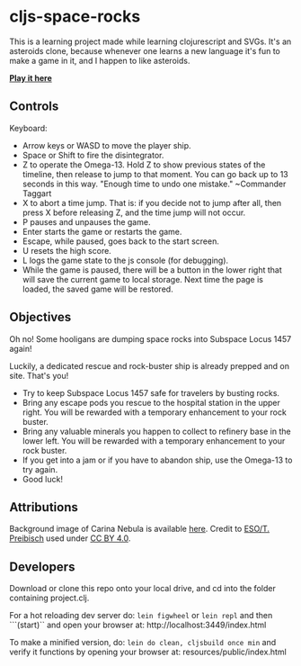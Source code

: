 
# cljs-space-rocks

This is a learning project made while learning clojurescript and SVGs.  It's an asteroids clone, because whenever one learns a new language it's fun to make a game in it, and I happen to like asteroids.

[__Play it here__](http://bobgeis.github.io/cljs-space-rocks)

## Controls

Keyboard:
* Arrow keys or WASD to move the player ship.
* Space or Shift to fire the disintegrator.
* Z to operate the Omega-13.  Hold Z to show previous states of the timeline, then release to jump to that moment.  You can go back up to 13 seconds in this way. "Enough time to undo one mistake." ~Commander Taggart
* X to abort a time jump.  That is: if you decide not to jump after all, then press X before releasing Z, and the time jump will not occur.
* P pauses and unpauses the game.
* Enter starts the game or restarts the game.
* Escape, while paused, goes back to the start screen.
* U resets the high score.
* L logs the game state to the js console (for debugging).
* While the game is paused, there will be a button in the lower right that will save the current game to local storage.  Next time the page is loaded, the saved game will be restored.

## Objectives

Oh no! Some hooligans are dumping space rocks into Subspace Locus 1457 again!

Luckily, a dedicated rescue and rock-buster ship is already prepped and on site.  That's you!

* Try to keep Subspace Locus 1457 safe for travelers by busting rocks.
* Bring any escape pods you rescue to the hospital station in the upper right.  You will be rewarded with a temporary enhancement to your rock buster.
* Bring any valuable minerals you happen to collect to refinery base in the lower left.  You will be rewarded with a temporary enhancement to your rock buster.
* If you get into a jam or if you have to abandon ship, use the Omega-13 to try again.
* Good luck!

## Attributions

Background image of Carina Nebula is available [here](https://commons.wikimedia.org/w/index.php?search=carina+nebula&title=Special:Search&go=Go&uselang=en&searchToken=79al97qlirmupg5bpga22jvj2#/media/File:Carina_Nebula.jpg).  Credit to [ESO/T. Preibisch](http://www.eso.org/public/images/eso1208a/) used under [CC BY 4.0](https://creativecommons.org/licenses/by/4.0/).

## Developers

Download or clone this repo onto your local drive, and cd into the folder containing project.clj.

For a hot reloading dev server do:
```lein figwheel```
or
```lein repl```
and then
```(start)``
and open your browser at: http://localhost:3449/index.html

To make a minified version, do:
```lein do clean, cljsbuild once min```
and verify it functions by opening your browser at: resources/public/index.html

